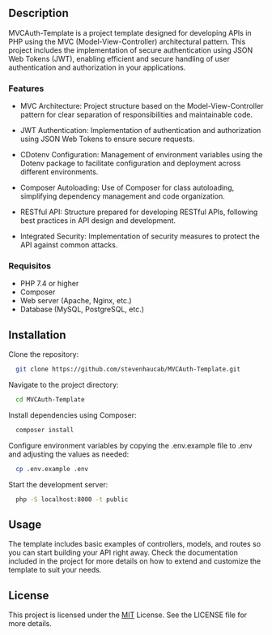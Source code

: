 
## Description

MVCAuth-Template is a project template designed for developing APIs in PHP using the MVC (Model-View-Controller) architectural pattern. This project includes the implementation of secure authentication using JSON Web Tokens (JWT), enabling efficient and secure handling of user authentication and authorization in your applications.

### Features

- MVC Architecture: Project structure based on the Model-View-Controller pattern for clear separation of responsibilities and maintainable code.

- JWT Authentication: Implementation of authentication and authorization using JSON Web Tokens to ensure secure requests.

- CDotenv Configuration: Management of environment variables using the Dotenv package to facilitate configuration and deployment across different environments.

- Composer Autoloading: Use of Composer for class autoloading, simplifying dependency management and code organization.

- RESTful API: Structure prepared for developing RESTful APIs, following best practices in API design and development.

- Integrated Security: Implementation of security measures to protect the API against common attacks.

### Requisitos

- PHP 7.4 or higher
- Composer
- Web server (Apache, Nginx, etc.)
- Database (MySQL, PostgreSQL, etc.)






## Installation

Clone the repository:

```bash
  git clone https://github.com/stevenhaucab/MVCAuth-Template.git
```
Navigate to the project directory:

```bash
  cd MVCAuth-Template
```

Install dependencies using Composer:

```bash
  composer install
```

Configure environment variables by copying the .env.example file to .env and adjusting the values as needed:

```bash
  cp .env.example .env
```

Start the development server:

```bash
  php -S localhost:8000 -t public
```


## Usage

The template includes basic examples of controllers, models, and routes so you can start building your API right away. Check the documentation included in the project for more details on how to extend and customize the template to suit your needs.




## License

This project is licensed under the [MIT](https://choosealicense.com/licenses/mit/) License. See the LICENSE file for more details.


